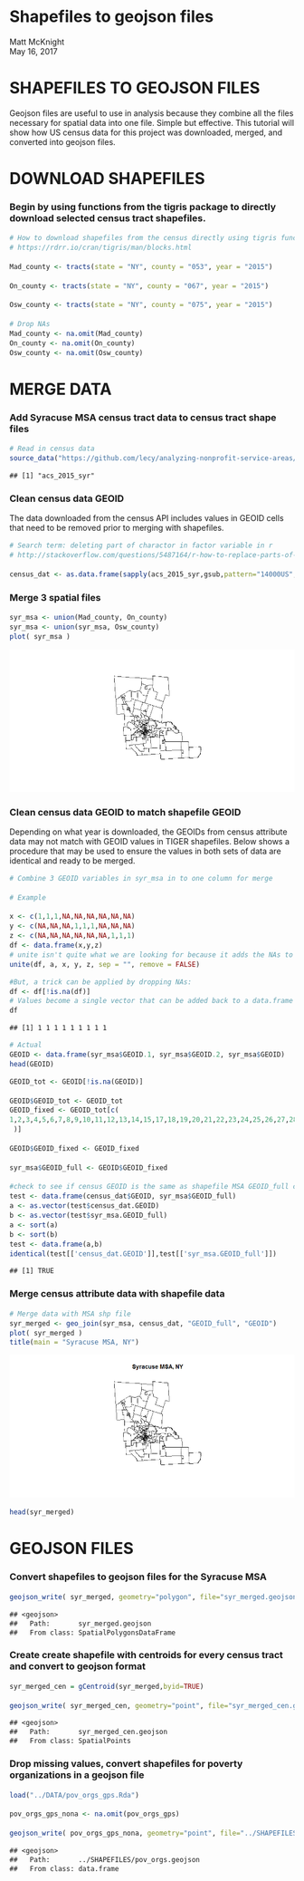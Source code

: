 # Shapefiles to geojson files
Matt McKnight  
May 16, 2017  

# SHAPEFILES TO GEOJSON FILES

Geojson files are useful to use in analysis because they combine all the files necessary for spatial data into one file. Simple but effective. This tutorial will show how US census data for this project was downloaded, merged, and converted into geojson files.



# DOWNLOAD SHAPEFILES 
### Begin by using functions from the tigris package to directly download selected census tract shapefiles.


```r
# How to download shapefiles from the census directly using tigris functions
# https://rdrr.io/cran/tigris/man/blocks.html

Mad_county <- tracts(state = "NY", county = "053", year = "2015")

On_county <- tracts(state = "NY", county = "067", year = "2015")

Osw_county <- tracts(state = "NY", county = "075", year = "2015")

# Drop NAs
Mad_county <- na.omit(Mad_county)
On_county <- na.omit(On_county)
Osw_county <- na.omit(Osw_county)
```


# MERGE DATA
### Add Syracuse MSA census tract data to census tract shape files


```r
# Read in census data
source_data("https://github.com/lecy/analyzing-nonprofit-service-areas/blob/master/DATA/acs_2015_syr.Rda?raw=true")
```

```
## [1] "acs_2015_syr"
```

### Clean census data GEOID

The data downloaded from the census API includes values in GEOID cells that need to be removed prior to merging with shapefiles.

```r
# Search term: deleting part of charactor in factor variable in r
# http://stackoverflow.com/questions/5487164/r-how-to-replace-parts-of-variable-strings-within-data-frame 

census_dat <- as.data.frame(sapply(acs_2015_syr,gsub,pattern="14000US",replacement=""))
```

### Merge 3 spatial files


```r
syr_msa <- union(Mad_county, On_county)
syr_msa <- union(syr_msa, Osw_county)
plot( syr_msa )
```

![](Shapefiles_to_Geojson_Files_files/figure-html/unnamed-chunk-4-1.png)<!-- -->

### Clean census data GEOID to match shapefile GEOID

Depending on what year is downloaded, the GEOIDs from census attribute data may not match with GEOID values in TIGER shapefiles. Below shows a procedure that may be used to ensure the values in both sets of data are identical and ready to be merged.

```r
# Combine 3 GEOID variables in syr_msa in to one column for merge

# Example

x <- c(1,1,1,NA,NA,NA,NA,NA,NA)
y <- c(NA,NA,NA,1,1,1,NA,NA,NA)
z <- c(NA,NA,NA,NA,NA,NA,1,1,1)
df <- data.frame(x,y,z)
# unite isn't quite what we are looking for because it adds the NAs to the single created column.
unite(df, a, x, y, z, sep = "", remove = FALSE)
```

<div data-pagedtable="false">
  <script data-pagedtable-source type="application/json">
{"columns":[{"label":["a"],"name":[1],"type":["chr"],"align":["left"]},{"label":["x"],"name":[2],"type":["dbl"],"align":["right"]},{"label":["y"],"name":[3],"type":["dbl"],"align":["right"]},{"label":["z"],"name":[4],"type":["dbl"],"align":["right"]}],"data":[{"1":"1NANA","2":"1","3":"NA","4":"NA"},{"1":"1NANA","2":"1","3":"NA","4":"NA"},{"1":"1NANA","2":"1","3":"NA","4":"NA"},{"1":"NA1NA","2":"NA","3":"1","4":"NA"},{"1":"NA1NA","2":"NA","3":"1","4":"NA"},{"1":"NA1NA","2":"NA","3":"1","4":"NA"},{"1":"NANA1","2":"NA","3":"NA","4":"1"},{"1":"NANA1","2":"NA","3":"NA","4":"1"},{"1":"NANA1","2":"NA","3":"NA","4":"1"}],"options":{"columns":{"min":{},"max":[10]},"rows":{"min":[10],"max":[10]},"pages":{}}}
  </script>
</div>

```r
#But, a trick can be applied by dropping NAs:
df <- df[!is.na(df)]
# Values become a single vector that can be added back to a data.frame
df
```

```
## [1] 1 1 1 1 1 1 1 1 1
```

```r
# Actual 
GEOID <- data.frame(syr_msa$GEOID.1, syr_msa$GEOID.2, syr_msa$GEOID)
head(GEOID)
```

<div data-pagedtable="false">
  <script data-pagedtable-source type="application/json">
{"columns":[{"label":["syr_msa.GEOID.1"],"name":[1],"type":["fctr"],"align":["left"]},{"label":["syr_msa.GEOID.2"],"name":[2],"type":["fctr"],"align":["left"]},{"label":["syr_msa.GEOID"],"name":[3],"type":["fctr"],"align":["left"]}],"data":[{"1":"36053030101","2":"NA","3":"NA"},{"1":"36053030200","2":"NA","3":"NA"},{"1":"36053030103","2":"NA","3":"NA"},{"1":"36053030102","2":"NA","3":"NA"},{"1":"36053031000","2":"NA","3":"NA"},{"1":"36053031100","2":"NA","3":"NA"}],"options":{"columns":{"min":{},"max":[10]},"rows":{"min":[10],"max":[10]},"pages":{}}}
  </script>
</div>

```r
GEOID_tot <- GEOID[!is.na(GEOID)]

GEOID$GEOID_tot <- GEOID_tot
GEOID_fixed <- GEOID_tot[c(
1,2,3,4,5,6,7,8,9,10,11,12,13,14,15,17,18,19,20,21,22,23,24,25,26,27,28,29,30,31,32,33,34,35,36,37,38,39,40,41,42,43,44,45,46,47,48,49,50,51,52,53,54,55,56,57,58,59,60,61,62,63,64,65,66,67,68,69,70,71,72,73,74,75,76,77,78,79,80,81,82,83,84,85,86,87,88,89,90,91,92,93,94,95,96,97,98,99,100,101,102,103,104,105,106,107,108,109,110,111,112,113,114,115,116,117,118,119,120,121,122,123,124,125,126,127,128, 129,130,131,132,133,134,135,136,137,138,139,140,141,142,143,144,145,146,147,148, 149,150,151,16,152,153,154,155,156,157,158,159,160,161,162,163,164,165,166,167,168, 169,170,171,172,173,174,175,176,177,178,179,180,181,182,183,184,185,186
 )]

GEOID$GEOID_fixed <- GEOID_fixed

syr_msa$GEOID_full <- GEOID$GEOID_fixed

#check to see if census GEOID is the same as shapefile MSA GEOID_full column:
test <- data.frame(census_dat$GEOID, syr_msa$GEOID_full)
a <- as.vector(test$census_dat.GEOID)
b <- as.vector(test$syr_msa.GEOID_full)
a <- sort(a)
b <- sort(b)
test <- data.frame(a,b)
identical(test[['census_dat.GEOID']],test[['syr_msa.GEOID_full']])
```

```
## [1] TRUE
```


### Merge census attribute data with shapefile data


```r
# Merge data with MSA shp file
syr_merged <- geo_join(syr_msa, census_dat, "GEOID_full", "GEOID")
plot( syr_merged )
title(main = "Syracuse MSA, NY")
```

![](Shapefiles_to_Geojson_Files_files/figure-html/unnamed-chunk-6-1.png)<!-- -->

```r
head(syr_merged)
```

<div data-pagedtable="false">
  <script data-pagedtable-source type="application/json">
{"columns":[{"label":["STATEFP.1"],"name":[1],"type":["chr"],"align":["left"]},{"label":["COUNTYFP.1"],"name":[2],"type":["chr"],"align":["left"]},{"label":["TRACTCE.1"],"name":[3],"type":["chr"],"align":["left"]},{"label":["GEOID.1"],"name":[4],"type":["chr"],"align":["left"]},{"label":["NAME.1"],"name":[5],"type":["chr"],"align":["left"]},{"label":["NAMELSAD.1"],"name":[6],"type":["chr"],"align":["left"]},{"label":["MTFCC.1"],"name":[7],"type":["chr"],"align":["left"]},{"label":["FUNCSTAT.1"],"name":[8],"type":["chr"],"align":["left"]},{"label":["ALAND.1"],"name":[9],"type":["chr"],"align":["left"]},{"label":["AWATER.1"],"name":[10],"type":["chr"],"align":["left"]},{"label":["INTPTLAT.1"],"name":[11],"type":["chr"],"align":["left"]},{"label":["INTPTLON.1"],"name":[12],"type":["chr"],"align":["left"]},{"label":["STATEFP.2"],"name":[13],"type":["chr"],"align":["left"]},{"label":["COUNTYFP.2"],"name":[14],"type":["chr"],"align":["left"]},{"label":["TRACTCE.2"],"name":[15],"type":["chr"],"align":["left"]},{"label":["GEOID.2"],"name":[16],"type":["chr"],"align":["left"]},{"label":["NAME.2"],"name":[17],"type":["chr"],"align":["left"]},{"label":["NAMELSAD.2"],"name":[18],"type":["chr"],"align":["left"]},{"label":["MTFCC.2"],"name":[19],"type":["chr"],"align":["left"]},{"label":["FUNCSTAT.2"],"name":[20],"type":["chr"],"align":["left"]},{"label":["ALAND.2"],"name":[21],"type":["chr"],"align":["left"]},{"label":["AWATER.2"],"name":[22],"type":["chr"],"align":["left"]},{"label":["INTPTLAT.2"],"name":[23],"type":["chr"],"align":["left"]},{"label":["INTPTLON.2"],"name":[24],"type":["chr"],"align":["left"]},{"label":["STATEFP"],"name":[25],"type":["chr"],"align":["left"]},{"label":["COUNTYFP"],"name":[26],"type":["chr"],"align":["left"]},{"label":["TRACTCE"],"name":[27],"type":["chr"],"align":["left"]},{"label":["GEOID"],"name":[28],"type":["chr"],"align":["left"]},{"label":["NAME"],"name":[29],"type":["chr"],"align":["left"]},{"label":["NAMELSAD"],"name":[30],"type":["chr"],"align":["left"]},{"label":["MTFCC"],"name":[31],"type":["chr"],"align":["left"]},{"label":["FUNCSTAT"],"name":[32],"type":["chr"],"align":["left"]},{"label":["ALAND"],"name":[33],"type":["chr"],"align":["left"]},{"label":["AWATER"],"name":[34],"type":["chr"],"align":["left"]},{"label":["INTPTLAT"],"name":[35],"type":["chr"],"align":["left"]},{"label":["INTPTLON"],"name":[36],"type":["chr"],"align":["left"]},{"label":["GEOID_full"],"name":[37],"type":["chr"],"align":["left"]},{"label":["NAME.3"],"name":[38],"type":["fctr"],"align":["left"]},{"label":["GEOID.3"],"name":[39],"type":["fctr"],"align":["left"]},{"label":["state"],"name":[40],"type":["fctr"],"align":["left"]},{"label":["county"],"name":[41],"type":["fctr"],"align":["left"]},{"label":["tract"],"name":[42],"type":["fctr"],"align":["left"]},{"label":["mdn_hous_val"],"name":[43],"type":["fctr"],"align":["left"]},{"label":["tenure_tot"],"name":[44],"type":["fctr"],"align":["left"]},{"label":["tenure_own"],"name":[45],"type":["fctr"],"align":["left"]},{"label":["tenure_rent"],"name":[46],"type":["fctr"],"align":["left"]},{"label":["tot_occup"],"name":[47],"type":["fctr"],"align":["left"]},{"label":["occupied"],"name":[48],"type":["fctr"],"align":["left"]},{"label":["vacant"],"name":[49],"type":["fctr"],"align":["left"]},{"label":["tot_pop"],"name":[50],"type":["fctr"],"align":["left"]},{"label":["mhh_income"],"name":[51],"type":["fctr"],"align":["left"]},{"label":["poverty"],"name":[52],"type":["fctr"],"align":["left"]},{"label":["labor_part"],"name":[53],"type":["fctr"],"align":["left"]},{"label":["unemploy"],"name":[54],"type":["fctr"],"align":["left"]},{"label":["high_sch"],"name":[55],"type":["fctr"],"align":["left"]},{"label":["ged"],"name":[56],"type":["fctr"],"align":["left"]},{"label":["tot_race"],"name":[57],"type":["fctr"],"align":["left"]},{"label":["white"],"name":[58],"type":["fctr"],"align":["left"]},{"label":["black"],"name":[59],"type":["fctr"],"align":["left"]},{"label":["am_ind"],"name":[60],"type":["fctr"],"align":["left"]},{"label":["asian"],"name":[61],"type":["fctr"],"align":["left"]},{"label":["islander"],"name":[62],"type":["fctr"],"align":["left"]},{"label":["other"],"name":[63],"type":["fctr"],"align":["left"]},{"label":["mixed"],"name":[64],"type":["fctr"],"align":["left"]},{"label":["not_hispanic"],"name":[65],"type":["fctr"],"align":["left"]},{"label":["hispanic"],"name":[66],"type":["fctr"],"align":["left"]},{"label":["porp_white"],"name":[67],"type":["fctr"],"align":["left"]},{"label":["porp_m"],"name":[68],"type":["fctr"],"align":["left"]}],"data":[{"1":"36","2":"053","3":"030101","4":"36053030101","5":"301.01","6":"Census Tract 301.01","7":"G5020","8":"S","9":"2775435","10":"0","11":"+43.0982901","12":"-075.6497099","13":"NA","14":"NA","15":"NA","16":"NA","17":"NA","18":"NA","19":"NA","20":"NA","21":"NA","22":"NA","23":"NA","24":"NA","25":"NA","26":"NA","27":"NA","28":"NA","29":"NA","30":"NA","31":"NA","32":"NA","33":"NA","34":"NA","35":"NA","36":"NA","37":"36053030101","38":"Census Tract 301.01, Madison County, New York","39":"36053030101","40":"36","41":"053","42":"030101","43":"81100","44":"982","45":"419","46":"563","47":"1206","48":"982","49":"224","50":"2759","51":"42813","52":"792","53":"1991","54":"147","55":"439","56":"182","57":"2759","58":"2499","59":"77","60":"63","61":"16","62":"0","63":"0","64":"4","65":"2659","66":"100","67":"0.905762957593331","68":"0.0942370424066691"},{"1":"36","2":"053","3":"030200","4":"36053030200","5":"302","6":"Census Tract 302","7":"G5020","8":"S","9":"79435467","10":"46792","11":"+43.1170389","12":"-075.7631608","13":"NA","14":"NA","15":"NA","16":"NA","17":"NA","18":"NA","19":"NA","20":"NA","21":"NA","22":"NA","23":"NA","24":"NA","25":"NA","26":"NA","27":"NA","28":"NA","29":"NA","30":"NA","31":"NA","32":"NA","33":"NA","34":"NA","35":"NA","36":"NA","37":"36053030200","38":"Census Tract 302, Madison County, New York","39":"36053030200","40":"36","41":"053","42":"030200","43":"110900","44":"1508","45":"1229","46":"279","47":"1796","48":"1508","49":"288","50":"3656","51":"40682","52":"709","53":"3057","54":"61","55":"1193","56":"188","57":"3656","58":"3335","59":"66","60":"2","61":"11","62":"0","63":"0","64":"232","65":"3646","66":"10","67":"0.912199124726477","68":"0.087800875273523"},{"1":"36","2":"053","3":"030103","4":"36053030103","5":"301.03","6":"Census Tract 301.03","7":"G5020","8":"S","9":"48107412","10":"211866","11":"+43.0704480","12":"-075.6735612","13":"NA","14":"NA","15":"NA","16":"NA","17":"NA","18":"NA","19":"NA","20":"NA","21":"NA","22":"NA","23":"NA","24":"NA","25":"NA","26":"NA","27":"NA","28":"NA","29":"NA","30":"NA","31":"NA","32":"NA","33":"NA","34":"NA","35":"NA","36":"NA","37":"36053030103","38":"Census Tract 301.03, Madison County, New York","39":"36053030103","40":"36","41":"053","42":"030103","43":"134800","44":"1354","45":"1050","46":"304","47":"1426","48":"1354","49":"72","50":"3733","51":"56987","52":"158","53":"3143","54":"49","55":"720","56":"35","57":"3733","58":"3362","59":"60","60":"99","61":"30","62":"0","63":"0","64":"46","65":"3597","66":"136","67":"0.900616126439861","68":"0.0993838735601393"},{"1":"36","2":"053","3":"030102","4":"36053030102","5":"301.02","6":"Census Tract 301.02","7":"G5020","8":"S","9":"6232906","10":"0","11":"+43.0945118","12":"-075.6649580","13":"NA","14":"NA","15":"NA","16":"NA","17":"NA","18":"NA","19":"NA","20":"NA","21":"NA","22":"NA","23":"NA","24":"NA","25":"NA","26":"NA","27":"NA","28":"NA","29":"NA","30":"NA","31":"NA","32":"NA","33":"NA","34":"NA","35":"NA","36":"NA","37":"36053030102","38":"Census Tract 301.02, Madison County, New York","39":"36053030102","40":"36","41":"053","42":"030102","43":"95300","44":"2070","45":"1069","46":"1001","47":"2329","48":"2070","49":"259","50":"4760","51":"31916","52":"943","53":"3922","54":"201","55":"879","56":"221","57":"4760","58":"4573","59":"0","60":"63","61":"52","62":"0","63":"0","64":"0","65":"4688","66":"72","67":"0.960714285714286","68":"0.0392857142857143"},{"1":"36","2":"053","3":"031000","4":"36053031000","5":"310","6":"Census Tract 310","7":"G5020","8":"S","9":"202183361","10":"1699120","11":"+42.8408125","12":"-075.5015238","13":"NA","14":"NA","15":"NA","16":"NA","17":"NA","18":"NA","19":"NA","20":"NA","21":"NA","22":"NA","23":"NA","24":"NA","25":"NA","26":"NA","27":"NA","28":"NA","29":"NA","30":"NA","31":"NA","32":"NA","33":"NA","34":"NA","35":"NA","36":"NA","37":"36053031000","38":"Census Tract 310, Madison County, New York","39":"36053031000","40":"36","41":"053","42":"031000","43":"115000","44":"2024","45":"1637","46":"387","47":"2713","48":"2024","49":"689","50":"5230","51":"48250","52":"659","53":"4372","54":"166","55":"1309","56":"136","57":"5230","58":"4978","59":"18","60":"10","61":"3","62":"0","63":"15","64":"75","65":"5099","66":"131","67":"0.951816443594646","68":"0.0481835564053538"},{"1":"36","2":"053","3":"031100","4":"36053031100","5":"311","6":"Census Tract 311","7":"G5020","8":"S","9":"201540058","10":"507738","11":"+42.8079912","12":"-075.3432945","13":"NA","14":"NA","15":"NA","16":"NA","17":"NA","18":"NA","19":"NA","20":"NA","21":"NA","22":"NA","23":"NA","24":"NA","25":"NA","26":"NA","27":"NA","28":"NA","29":"NA","30":"NA","31":"NA","32":"NA","33":"NA","34":"NA","35":"NA","36":"NA","37":"36053031100","38":"Census Tract 311, Madison County, New York","39":"36053031100","40":"36","41":"053","42":"031100","43":"71500","44":"940","45":"804","46":"136","47":"1139","48":"940","49":"199","50":"2560","51":"45278","52":"401","53":"1969","54":"77","55":"702","56":"73","57":"2560","58":"2551","59":"0","60":"0","61":"0","62":"0","63":"0","64":"9","65":"2560","66":"0","67":"0.996484375","68":"0.00351562500000002"}],"options":{"columns":{"min":{},"max":[10]},"rows":{"min":[10],"max":[10]},"pages":{}}}
  </script>
</div>


# GEOJSON FILES
### Convert shapefiles to geojson files for the Syracuse MSA


```r
geojson_write( syr_merged, geometry="polygon", file="syr_merged.geojson" )
```

```
## <geojson>
##   Path:       syr_merged.geojson
##   From class: SpatialPolygonsDataFrame
```


### Create create shapefile with centroids for every census tract and convert to geojson format


```r
syr_merged_cen = gCentroid(syr_merged,byid=TRUE)

geojson_write( syr_merged_cen, geometry="point", file="syr_merged_cen.geojson" )
```

```
## <geojson>
##   Path:       syr_merged_cen.geojson
##   From class: SpatialPoints
```


### Drop missing values, convert shapefiles for poverty organizations in a geojson file



```r
load("../DATA/pov_orgs_gps.Rda")

pov_orgs_gps_nona <- na.omit(pov_orgs_gps)

geojson_write( pov_orgs_gps_nona, geometry="point", file="../SHAPEFILES/pov_orgs.geojson" )
```

```
## <geojson>
##   Path:       ../SHAPEFILES/pov_orgs.geojson
##   From class: data.frame
```
 
